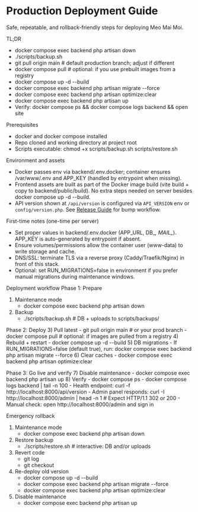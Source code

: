# Production Deployment Guide

Safe, repeatable, and rollback-friendly steps for deploying Meo Mai Moi.

TL;DR
- docker compose exec backend php artisan down
- ./scripts/backup.sh
- git pull origin main   # default production branch; adjust if different
- docker compose pull    # optional: if you use prebuilt images from a registry
- docker compose up -d --build
- docker compose exec backend php artisan migrate --force
- docker compose exec backend php artisan optimize:clear
- docker compose exec backend php artisan up
- Verify: docker compose ps && docker compose logs backend && open site

Prerequisites
- docker and docker compose installed
- Repo cloned and working directory at project root
- Scripts executable: chmod +x scripts/backup.sh scripts/restore.sh

Environment and assets
- Docker passes env via backend/.env.docker; container ensures /var/www/.env and APP_KEY (handled by entrypoint when missing).
- Frontend assets are built as part of the Docker image build (vite build + copy to backend/public/build). No extra steps needed on server besides docker compose up -d --build.
- API version shown at `/api/version` is configured via `API_VERSION` env or `config/version.php`. See [Release Guide](./release.md) for bump workflow.

First-time notes (one-time per server)
- Set proper values in backend/.env.docker (APP_URL, DB_*, MAIL_*). APP_KEY is auto-generated by entrypoint if absent.
- Ensure volumes/permissions allow the container user (www-data) to write storage and cache.
- DNS/SSL: terminate TLS via a reverse proxy (Caddy/Traefik/Nginx) in front of this stack.
 - Optional: set RUN_MIGRATIONS=false in environment if you prefer manual migrations during maintenance windows.

Deployment workflow
Phase 1: Prepare
1) Maintenance mode
    - docker compose exec backend php artisan down
2) Backup
    - ./scripts/backup.sh  # DB + uploads to scripts/backups/

Phase 2: Deploy
3) Pull latest
    - git pull origin main  # or your prod branch
    - docker compose pull   # optional: if images are pulled from a registry
4) Rebuild + restart
    - docker compose up -d --build
5) DB migrations
    - If RUN_MIGRATIONS=false (default true), run: docker compose exec backend php artisan migrate --force
6) Clear caches
    - docker compose exec backend php artisan optimize:clear

Phase 3: Go live and verify
7) Disable maintenance
    - docker compose exec backend php artisan up
8) Verify
    - docker compose ps
    - docker compose logs backend | tail -n 100
    - Health endpoint: curl -f http://localhost:8000/api/version
    - Admin panel responds: curl -I http://localhost:8000/admin | head -n 1  # Expect HTTP/1.1 302 or 200
    - Manual check: open http://localhost:8000/admin and sign in

Emergency rollback
1) Maintenance mode
    - docker compose exec backend php artisan down
2) Restore backup
    - ./scripts/restore.sh  # interactive: DB and/or uploads
3) Revert code
    - git log
    - git checkout <good-commit>
4) Re-deploy old version
    - docker compose up -d --build
    - docker compose exec backend php artisan migrate --force
    - docker compose exec backend php artisan optimize:clear
5) Disable maintenance
    - docker compose exec backend php artisan up